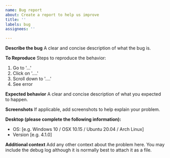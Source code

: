 ```yaml
---
name: Bug report
about: Create a report to help us improve
title: ''
labels: bug
assignees: ''

---
```


**Describe the bug**
A clear and concise description of what the bug is.

**To Reproduce**
Steps to reproduce the behavior:
1. Go to '...'
2. Click on '....'
3. Scroll down to '....'
4. See error

**Expected behavior**
A clear and concise description of what you expected to happen.

**Screenshots**
If applicable, add screenshots to help explain your problem.

**Desktop (please complete the following information):**
 - OS: [e.g. Windows 10 / OSX 10.15 / Ubuntu 20.04 / Arch Linux]
 - Version [e.g. 4.1.0]

**Additional context**
Add any other context about the problem here. You may include the debug log although it is normally best to attach it as a file.
